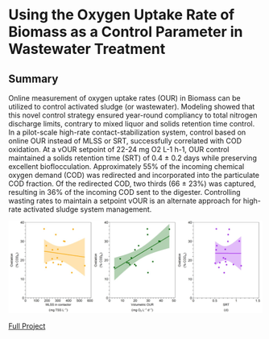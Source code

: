 # Using the Oxygen Uptake Rate of Biomass as a Control Parameter in Wastewater Treatment

## Summary
Online measurement of oxygen uptake rates (OUR) in Biomass can be utilized to control activated sludge (or wastewater). Modeling showed that this novel control strategy ensured year-round compliancy to total nitrogen discharge limits, contrary to mixed liquor and solids retention time control. In a pilot-scale high-rate contact-stabilization system, control based on online OUR instead of MLSS or SRT, successfully correlated with COD oxidation. At a vOUR setpoint of 22-24 mg O2 L-1 h-1, OUR control maintained a solids retention time (SRT) of 0.4 ± 0.2 days while preserving excellent bioflocculation. Approximately 55% of the incoming chemical oxygen demand (COD) was redirected and incorporated into the particulate COD fraction. Of the redirected COD, two thirds (66 ± 23%) was captured, resulting in 36% of the incoming COD sent to the digester. Controlling wasting rates to maintain a setpoint vOUR is an alternate approach for high-rate activated sludge system management.

![](https://github.com/OlaOlagunju/OUR_Project/blob/main/fig_3.jpg)


[Full Project](https://github.com/OlaOlagunju/OUR_Project/blob/main/Full%20Project%20-%20Using%20the%20Oxygen%20Uptake%20Rate%20of%20Biomass%20as%20a%20Control%20Parameter%20in%20Wastewater%20Treatment.ipynb)

